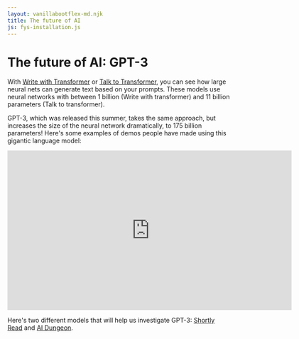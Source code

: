 ```yaml
---
layout: vanillabootflex-md.njk
title: The future of AI
js: fys-installation.js
---
```


# The future of AI: GPT-3

With [Write with Transformer](https://transformer.huggingface.co) or [Talk to Transformer](https://app.inferkit.com/demo), you can see how large neural nets can generate text based on your prompts. These models use neural networks with between 1 billion (Write with transformer) and 11 billion parameters (Talk to transformer).

GPT-3, which was released this summer, takes the same approach, but increases the size of the neural network dramatically, to 175 billion parameters! Here's some examples of demos people have made using this gigantic language model:

<iframe width="640" height="360" src="https://www.youtube-nocookie.com/embed/_x9AwxfjxvE?start=164" frameborder="0" allow="accelerometer; autoplay; clipboard-write; encrypted-media; gyroscope; picture-in-picture" allowfullscreen></iframe>

Here's two different models that will help us investigate GPT-3: [Shortly Read](https://www.shortlyread.com/) and [AI Dungeon](https://play.aidungeon.io).




<!-- Using Talk to Transformer, here's the output:

**Summarize the plot of J.K. Rowling’s Harry Potter.**

**Harry Potter is the story of** Harry Potter, who, at the age of 11, is left a large family fortune by his parents, but is expelled from school for trying to uncover the great mystery of the death of James and Lily Potter. Harry is then taken in by the Dursley family, who have been keeping him under the watchful eye of Petunia, the overbearing matriarch, but which make his life miserable. Harry then goes on to live with the Weasley family, and before long, he is a celebrated wizard. -->
